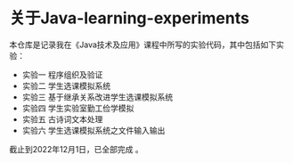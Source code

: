 # 关于Java-learning-experiments

本仓库是记录我在《Java技术及应用》课程中所写的实验代码，其中包括如下实验：

- 实验一 程序组织及验证
- 实验二 学生选课模拟系统
- 实验三 基于继承关系改进学生选课模拟系统
- 实验四 学生实验室勤工俭学模拟
- 实验五 古诗词文本处理
- 实验六 学生选课模拟系统之文件输入输出

截止到2022年12月1日，已全部完成 。
